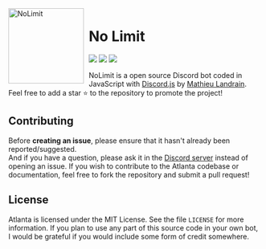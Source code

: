 <img width="150" height="150" align="left" style="float: left; margin: 0 10px 0 0;" alt="NoLimit" src="https://i.goopics.net/7Ko7N.jpg">  

# No Limit

[![](https://img.shields.io/discord/683734629945311349.svg?logo=discord&colorB=7289DA)](https://discord.atlanta-bot.fr)
[![](https://img.shields.io/badge/discord.js-v12.0.0--dev-blue.svg?logo=npm)](https://github.com/discordjs)
[![](https://img.shields.io/badge/patreon-donate-orange.svg)](https://www.patreon.com/mathieulandrain)


NoLimit is a open source Discord bot coded in JavaScript with [Discord.js](https://discord.js.org) by [Mathieu Landrain](https://github.com/mathieulandrain).  
Feel free to add a star ⭐ to the repository to promote the project!

## Contributing

Before **creating an issue**, please ensure that it hasn't already been reported/suggested.   
And if you have a question, please ask it in the [Discord server](https://discord.gg/WtpXSCq) instead of opening an issue.
If you wish to contribute to the Atlanta codebase or documentation, feel free to fork the repository and submit a pull request!

## License

Atlanta is licensed under the MIT License. See the file `LICENSE` for more information. If you plan to use any part of this source code in your own bot, I would be grateful if you would include some form of credit somewhere.
